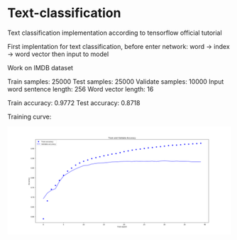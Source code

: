# Text-classification
Text classification implementation according to tensorflow official tutorial


First implentation for text classification, before enter network: word -> index -> word vector
then input to model

Work on IMDB dataset

Train samples: 25000
Test samples: 25000
Validate samples: 10000
Input word sentence length: 256
Word vector length: 16

Train accuracy: 0.9772
Test accuracy: 0.8718

Training curve:

![img](https://github.com/laurence-lin/Text-classification/blob/master/train_result.png)
